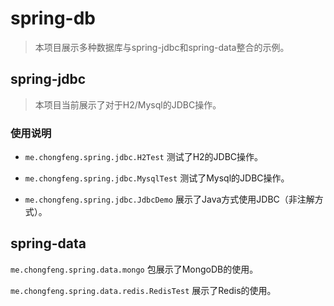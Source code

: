 # spring-db

> 本项目展示多种数据库与spring-jdbc和spring-data整合的示例。

## spring-jdbc

> 本项目当前展示了对于H2/Mysql的JDBC操作。

### 使用说明

- `me.chongfeng.spring.jdbc.H2Test` 测试了H2的JDBC操作。

- `me.chongfeng.spring.jdbc.MysqlTest` 测试了Mysql的JDBC操作。

- `me.chongfeng.spring.jdbc.JdbcDemo` 展示了Java方式使用JDBC（非注解方式）。


## spring-data

`me.chongfeng.spring.data.mongo` 包展示了MongoDB的使用。

`me.chongfeng.spring.data.redis.RedisTest` 展示了Redis的使用。
